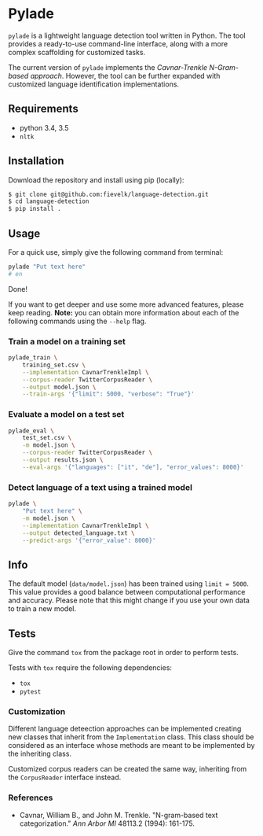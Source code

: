 # Pylade

`pylade` is a lightweight language detection tool written in Python. The tool provides a ready-to-use command-line interface, along with a more complex scaffolding for customized tasks.

The current version of `pylade` implements the *Cavnar-Trenkle N-Gram-based approach*. However, the tool can be further expanded with customized language identification implementations.

## Requirements

- python 3.4, 3.5
- `nltk`

## Installation

Download the repository and install using pip (locally):

```bash
$ git clone git@github.com:fievelk/language-detection.git
$ cd language-detection
$ pip install .
```

## Usage

For a quick use, simply give the following command from terminal:

```bash
pylade "Put text here"
# en
```
Done!

If you want to get deeper and use some more advanced features, please keep reading. **Note:** you can obtain more information about each of the following commands using the `--help` flag.

### Train a model on a training set

```bash
pylade_train \
    training_set.csv \
    --implementation CavnarTrenkleImpl \
    --corpus-reader TwitterCorpusReader \
    --output model.json \
    --train-args '{"limit": 5000, "verbose": "True"}'
```

### Evaluate a model on a test set

```bash
pylade_eval \
    test_set.csv \
    -m model.json \
    --corpus-reader TwitterCorpusReader \
    --output results.json \
    --eval-args '{"languages": ["it", "de"], "error_values": 8000}'
```

### Detect language of a text using a trained model

```bash
pylade \
    "Put text here" \
    -m model.json \
    --implementation CavnarTrenkleImpl \
    --output detected_language.txt \
    --predict-args '{"error_value": 8000}'
```

## Info

The default model (`data/model.json`) has been trained using `limit = 5000`. This value provides a good balance between computational performance and accuracy. Please note that this might change if you use your own data to train a new model.

## Tests

Give the command `tox` from the package root in order to perform tests.

Tests with `tox` require the following dependencies:

- `tox`
- `pytest`

### Customization

Different language deteection approaches can be implemented creating new classes that inherit from the `Implementation` class. This class should be considered as an interface whose methods are meant to be implemented by the inheriting class.

Customized corpus readers can be created the same way, inheriting from the `CorpusReader` interface instead.

### References

- Cavnar, William B., and John M. Trenkle. "N-gram-based text categorization." *Ann Arbor MI* 48113.2 (1994): 161-175.
